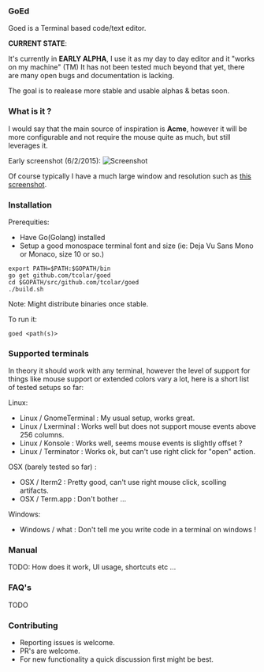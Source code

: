 ### GoEd 
Goed is a Terminal based code/text editor.

**CURRENT STATE**:

It's currently in **EARLY ALPHA**, I use it as my day to day editor and it "works on my machine" (TM)
It has not been tested much beyond that yet, there are many open bugs and documentation is lacking.

The goal is to realease more stable and usable alphas & betas soon.

### What is it ?
I would say that the main source of inspiration is **Acme**, however it will
be more configurable and not require the mouse quite as much, but still leverages it.

Early screenshot (6/2/2015): 
![Screenshot](https://raw.github.com/tcolar/goed/master/screenshot.png)

Of course typically I have a much large window and resolution such as [this screenshot](screenshot_hd.png).

### Installation
Prerequities: 
- Have Go(Golang) installed
- Setup a good monospace terminal font and size (ie: Deja Vu Sans Mono or Monaco, size 10 or so.)

```
export PATH=$PATH:$GOPATH/bin
go get github.com/tcolar/goed
cd $GOPATH/src/github.com/tcolar/goed
./build.sh
```

Note: Might distribute binaries once stable.

To run it: 
```
goed <path(s)>
```

### Supported terminals
In theory it should work with any terminal, however the level of support for things 
like mouse support or extended colors vary a lot, here is a short list of tested 
setups so far:

Linux:
- Linux / GnomeTerminal : My usual setup, works great.
- Linux / Lxerminal : Works well but does not support mouse events above 256 columns.
- Linux / Konsole : Works well, seems mouse events is slightly offset ?
- Linux / Terminator : Works ok, but can't use right click for "open" action.

OSX (barely tested so far) :
- OSX / Iterm2 : Pretty good, can't use right mouse click, scolling artifacts.
- OSX / Term.app : Don't bother ...

Windows:
- Windows / what : Don't tell me you write code in a terminal on windows !

### Manual
TODO: How does it work, UI usage, shortcuts etc ...

### FAQ's
TODO

### Contributing
- Reporting issues is welcome.
- PR's are welcome.
- For new functionality a quick discussion first might be best.
    
